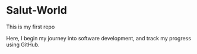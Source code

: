 # Salut-World
This is my first repo

Here, I begin my journey into software development, and track my progress using GitHub.
